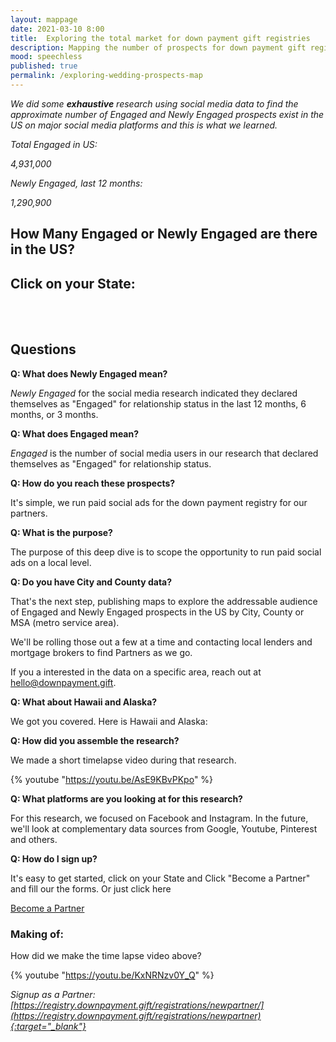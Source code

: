 ```yaml
---
layout: mappage
date: 2021-03-10 8:00
title:  Exploring the total market for down payment gift registries
description: Mapping the number of prospects for down payment gift registries
mood: speechless
published: true
permalink: /exploring-wedding-prospects-map
---
```



*We did some __exhaustive__ research using social media data to find the approximate number of Engaged and Newly Engaged prospects exist in the US on major social media platforms and this is what we learned.*

*Total Engaged in US:*

*4,931,000*

*Newly Engaged, last 12 months:*

*1,290,900*

<!--more-->

## How Many Engaged or Newly Engaged are there in the US?

## Click on your State:


<div id="mapsvg"></div>

<script type="text/javascript">
jQuery(document).ready(function(){
jQuery("#mapsvg").mapSvg({width: 593.3779761904764,height: 318.2870370370371,colors: {baseDefault: "#000000",background: "#eeeeee",selected: 40,hover: 20,directory: "#fafafa",status: {},base: "#1a9171",stroke: "#ffffff"},regions: {'US-AK': {id: "US-AK",'id_no_spaces': "US-AK",title: "Alaska",disabled: false,tooltip: "<strong>Alaska</strong><br/><br/>\n\nEngaged: 11000<br/>\n\nNewly Engaged: 2900<br/><br/>\n\n\nData from 10/1/20",popover: "<strong>Alaska</strong><br/><br/>\n\nEngaged: 11000<br/>\n\nNewly Engaged: 2900<br/><br/>\n\n\nData from 10/1/20",data: {}},'US-AL': {id: "US-AL",'id_no_spaces': "US-AL",title: "Alabama",tooltip: "<strong>Alabama</strong><br/><br/>\n\nEngaged: 78000<br/>\n\nNewly Engaged: 25000<br/><br/>\n\n\nData from 10/1/20",popover: "<strong>Alabama</strong><br/><br/>\n\nEngaged: 78000<br/>\n\nNewly Engaged: 25000<br/><br/>\n\n\nData from 10/1/20<br/><br/>\n\n<a href='https://secure.downpayment.gift/free-2020/' target='_blank'>Become a Partner</a>",data: {}},'US-AR': {id: "US-AR",'id_no_spaces': "US-AR",title: "Arkansas",tooltip: "<strong>Arkansas</strong><br/><br/>\n\nEngaged: 48000<br/>\n\nNewly Engaged: 16000<br/><br/>\n\n\nData from 10/1/20",popover: "<strong>Arkansas</strong><br/><br/>\n\nEngaged: 48000<br/>\n\nNewly Engaged: 16000<br/><br/>\n\n\nData from 10/1/20<br/><br/>\n\n<a href='https://secure.downpayment.gift/free-2020/' target='_blank'>Become a Partner</a>",data: {}},'US-AZ': {id: "US-AZ",'id_no_spaces': "US-AZ",title: "Arizona",tooltip: "<strong>Arizona</strong><br/><br/>\n\nEngaged: 99000<br/>\n\nNewly Engaged: 25000<br/><br/>\n\n\nData from 10/1/20",popover: "<strong>Arizona</strong><br/><br/>\n\nEngaged: 99000<br/>\n\nNewly Engaged: 25000<br/><br/>\n\n\nData from 10/1/20<br/><br/>\n\n<a href='https://secure.downpayment.gift/free-2020/' target='_blank'>Become a Partner</a>",data: {}},'US-CA': {id: "US-CA",'id_no_spaces': "US-CA",title: "California",tooltip: "<strong>California</strong><br/><br/>\n\nEngaged: 420000<br/>\n\nNewly Engaged: 87000<br/><br/>\n\n\nData from 10/1/20",popover: "<strong>California</strong><br/><br/>\n\nEngaged: 420000<br/>\n\nNewly Engaged: 87000<br/><br/>\n\n\nData from 10/1/20<br/><br/>\n\n<a href='https://secure.downpayment.gift/free-2020/' target='_blank'>Become a Partner</a>",data: {}},'US-CO': {id: "US-CO",'id_no_spaces': "US-CO",title: "Colorado",tooltip: "<strong>Colorado</strong><br/><br/>\n\nEngaged: 79000<br/>\n\nNewly Engaged: 22000<br/><br/>\n\n\nData from 10/1/20",popover: "<strong>Colorado</strong><br/><br/>\n\nEngaged: 79000<br/>\n\nNewly Engaged: 22000<br/><br/>\n\n\nData from 10/1/20<br/><br/>\n\n<a href='https://secure.downpayment.gift/free-2020/' target='_blank'>Become a Partner</a>",data: {}},'US-CT': {id: "US-CT",'id_no_spaces': "US-CT",title: "Connecticut",tooltip: "<strong>Connecticut</strong><br/><br/>\n\nEngaged: 50000<br/>\n\nNewly Engaged: 12000<br/><br/>\n\n\nData from 10/1/20",popover: "<strong>Connecticut</strong><br/><br/>\n\nEngaged: 50000<br/>\n\nNewly Engaged: 12000<br/><br/>\n\n\nData from 10/1/20<br/><br/>\n\n<a href='https://secure.downpayment.gift/free-2020/' target='_blank'>Become a Partner</a>",data: {}},'US-DC': {id: "US-DC",'id_no_spaces': "US-DC",title: "Washington, DC",tooltip: "<strong>District of Columbia</strong><br/><br/>\n\nEngaged: 14000<br/>\n\nNewly Engaged: 2600<br/><br/>\n\n\nData from 10/1/20",popover: "<strong>District of Columbia</strong><br/><br/>\n\nEngaged: 14000<br/>\n\nNewly Engaged: 2600<br/><br/>\n\n\nData from 10/1/20<br/><br/>\n\n<a href='https://secure.downpayment.gift/free-2020/' target='_blank'>Become a Partner</a>",data: {}},'US-DE': {id: "US-DE",'id_no_spaces': "US-DE",title: "Delaware",tooltip: "<strong>Delaware</strong><br/><br/>\n\nEngaged: 17000<br/>\n\nNewly Engaged: 4000<br/><br/>\n\n\nData from 10/1/20",popover: "<strong>Delaware</strong><br/><br/>\n\nEngaged: 17000<br/>\n\nNewly Engaged: 4000<br/><br/>\n\n\nData from 10/1/20<br/><br/>\n\n<a href='https://secure.downpayment.gift/free-2020/' target='_blank'>Become a Partner</a>",data: {}},'US-FL': {id: "US-FL",'id_no_spaces': "US-FL",title: "Florida",tooltip: "<strong>Florida</strong><br/><br/>\n\nEngaged: 310000<br/>\n\nNewly Engaged: 76000<br/><br/>\n\n\nData from 10/1/20",popover: "<strong>Florida</strong><br/><br/>\n\nEngaged: 310000<br/>\n\nNewly Engaged: 76000<br/><br/>\n\n\nData from 10/1/20<br/><br/>\n\n<a href='https://secure.downpayment.gift/free-2020/' target='_blank'>Become a Partner</a>",data: {}},'US-GA': {id: "US-GA",'id_no_spaces': "US-GA",title: "Georgia",tooltip: "<strong>Georgia</strong><br/><br/>\n\nEngaged: 150000<br/>\n\nNewly Engaged: 42000<br/><br/>\n\n\nData from 10/1/20",popover: "<strong>Georgia</strong><br/><br/>\n\nEngaged: 150000<br/>\n\nNewly Engaged: 42000<br/><br/>\n\n\nData from 10/1/20<br/><br/>\n\n<a href='https://secure.downpayment.gift/free-2020/' target='_blank'>Become a Partner</a>",data: {}},'US-HI': {id: "US-HI",'id_no_spaces': "US-HI",title: "Hawaii",tooltip: "<strong>Hawaii</strong><br/><br/>\n\nEngaged: 15000<br/>\n\nNewly Engaged: 2700<br/><br/>\n\n\nData from 10/1/20",popover: "<strong>Hawaii</strong><br/><br/>\n\nEngaged: 15000<br/>\n\nNewly Engaged: 2700<br/><br/>\n\n\nData from 10/1/20<br/><br/>\n\n<a href='https://secure.downpayment.gift/free-2020/' target='_blank'>Become a Partner</a>",data: {}},'US-IA': {id: "US-IA",'id_no_spaces': "US-IA",title: "Iowa",tooltip: "<strong>Iowa</strong><br/><br/>\n\nEngaged: 54000<br/>\n\nNewly Engaged: 17000<br/><br/>\n\n\nData from 10/1/20",popover: "<strong>Iowa</strong><br/><br/>\n\nEngaged: 54000<br/>\n\nNewly Engaged: 17000<br/><br/>\n\n\nData from 10/1/20<br/><br/>\n\n<a href='https://secure.downpayment.gift/free-2020/' target='_blank'>Become a Partner</a>",data: {}},'US-ID': {id: "US-ID",'id_no_spaces': "US-ID",title: "Idaho",tooltip: "<strong>Idaho</strong><br/><br/>\n\nEngaged: 24000<br/>\n\nNewly Engaged: 8000<br/><br/>\n\n\nData from 10/1/20",popover: "<strong>Idaho</strong><br/><br/>\n\nEngaged: 24000<br/>\n\nNewly Engaged: 8000<br/><br/>\n\n\nData from 10/1/20<br/><br/>\n\n<a href='https://secure.downpayment.gift/free-2020/' target='_blank'>Become a Partner</a>",data: {}},'US-IL': {id: "US-IL",'id_no_spaces': "US-IL",title: "Illinois",tooltip: "<strong>Illinois</strong><br/><br/>\n\nEngaged: 170000<br/>\n\nNewly Engaged: 45000<br/><br/>\n\n\nData from 10/1/20",popover: "<strong>Illinois</strong><br/><br/>\n\nEngaged: 170000<br/>\n\nNewly Engaged: 45000<br/><br/>\n\n\nData from 10/1/20<br/><br/>\n\n<a href='https://secure.downpayment.gift/free-2020/' target='_blank'>Become a Partner</a>",data: {}},'US-IN': {id: "US-IN",'id_no_spaces': "US-IN",title: "Indiana",tooltip: "<strong>Indiana</strong><br/><br/>\n\nEngaged: 120000<br/>\n\nNewly Engaged: 38000<br/><br/>\n\n\nData from 10/1/20",popover: "<strong>Indiana</strong><br/><br/>\n\nEngaged: 120000<br/>\n\nNewly Engaged: 38000<br/><br/>\n\n\nData from 10/1/20<br/><br/>\n\n<a href='https://secure.downpayment.gift/free-2020/' target='_blank'>Become a Partner</a>",data: {}},'US-KS': {id: "US-KS",'id_no_spaces': "US-KS",title: "Kansas",tooltip: "<strong>Kansas</strong><br/><br/>\n\nEngaged: 47000<br/>\n\nNewly Engaged: 15000<br/><br/>\n\n\nData from 10/1/20",popover: "<strong>Kansas</strong><br/><br/>\n\nEngaged: 47000<br/>\n\nNewly Engaged: 15000<br/><br/>\n\n\nData from 10/1/20<br/><br/>\n\n<a href='https://secure.downpayment.gift/free-2020/' target='_blank'>Become a Partner</a>",data: {}},'US-KY': {id: "US-KY",'id_no_spaces': "US-KY",title: "Kentucky",tooltip: "<strong>Kentucky</strong><br/><br/>\n\nEngaged: 95000<br/>\n\nNewly Engaged: 29000<br/><br/>\n\n\nData from 10/1/20",popover: "<strong>Kentucky</strong><br/><br/>\n\nEngaged: 95000<br/>\n\nNewly Engaged: 29000<br/><br/>\n\n\nData from 10/1/20<br/><br/>\n\n<a href='https://secure.downpayment.gift/free-2020/' target='_blank'>Become a Partner</a>",data: {}},'US-LA': {id: "US-LA",'id_no_spaces': "US-LA",title: "Louisiana",tooltip: "<strong>Louisiana</strong><br/><br/>\n\nEngaged: 77000<br/>\n\nNewly Engaged: 22000<br/><br/>\n\n\nData from 10/1/20",popover: "<strong>Louisiana</strong><br/><br/>\n\nEngaged: 77000<br/>\n\nNewly Engaged: 22000<br/><br/>\n\n\nData from 10/1/20<br/><br/>\n\n<a href='https://secure.downpayment.gift/free-2020/' target='_blank'>Become a Partner</a>",data: {}},'US-MA': {id: "US-MA",'id_no_spaces': "US-MA",title: "Massachusetts",tooltip: "<strong>Massachusetts</strong><br/><br/>\n\nEngaged: 96000<br/>\n\nNewly Engaged: 21000<br/><br/>\n\n\nData from 10/1/20",popover: "<strong>Massachusetts</strong><br/><br/>\n\nEngaged: 96000<br/>\n\nNewly Engaged: 21000<br/><br/>\n\n\nData from 10/1/20<br/><br/>\n\n<a href='https://secure.downpayment.gift/free-2020/' target='_blank'>Become a Partner</a>",data: {}},'US-MD': {id: "US-MD",'id_no_spaces': "US-MD",title: "Maryland",tooltip: "<strong>Maryland</strong><br/><br/>\n\nEngaged: 81000<br/>\n\nNewly Engaged: 19000<br/><br/>\n\n\nData from 10/1/20",popover: "<strong>Maryland</strong><br/><br/>\n\nEngaged: 81000<br/>\n\nNewly Engaged: 19000<br/><br/>\n\n\nData from 10/1/20<br/><br/>\n\n<a href='https://secure.downpayment.gift/free-2020/' target='_blank'>Become a Partner</a>",data: {}},'US-ME': {id: "US-ME",'id_no_spaces': "US-ME",title: "Maine",tooltip: "<strong>Maine</strong><br/><br/>\n\nEngaged: 28000<br/>\n\nNewly Engaged: 7900<br/><br/>\n\n\nData from 10/1/20",popover: "<strong>Maine</strong><br/><br/>\n\nEngaged: 28000<br/>\n\nNewly Engaged: 7900<br/><br/>\n\n\nData from 10/1/20<br/><br/>\n\n<a href='https://secure.downpayment.gift/free-2020/' target='_blank'>Become a Partner</a>",data: {}},'US-MI': {id: "US-MI",'id_no_spaces': "US-MI",title: "Michigan",tooltip: "<strong>Michigan</strong><br/><br/>\n\nEngaged: 160000<br/>\n\nNewly Engaged: 48000<br/><br/>\n\n\nData from 10/1/20",popover: "<strong>Michigan</strong><br/><br/>\n\nEngaged: 160000<br/>\n\nNewly Engaged: 48000<br/><br/>\n\n\nData from 10/1/20<br/><br/>\n\n<a href='https://secure.downpayment.gift/free-2020/' target='_blank'>Become a Partner</a>",data: {}},'US-MN': {id: "US-MN",'id_no_spaces': "US-MN",title: "Minnesota",tooltip: "<strong>Minnesota</strong><br/><br/>\n\nEngaged: 80000<br/>\n\nNewly Engaged: 23000<br/><br/>\n\n\nData from 10/1/20",popover: "<strong>Minnesota</strong><br/><br/>\n\nEngaged: 80000<br/>\n\nNewly Engaged: 23000<br/><br/>\n\n\nData from 10/1/20<br/><br/>\n\n<a href='https://secure.downpayment.gift/free-2020/' target='_blank'>Become a Partner</a>",data: {}},'US-MO': {id: "US-MO",'id_no_spaces': "US-MO",title: "Missouri",tooltip: "<strong>Missouri</strong><br/><br/>\n\nEngaged: 100000<br/>\n\nNewly Engaged: 33000<br/><br/>\n\n\nData from 10/1/20",popover: "<strong>Missouri</strong><br/><br/>\n\nEngaged: 100000<br/>\n\nNewly Engaged: 33000<br/><br/>\n\n\nData from 10/1/20<br/><br/>\n\n<a href='https://secure.downpayment.gift/free-2020/' target='_blank'>Become a Partner</a>",data: {}},'US-MS': {id: "US-MS",'id_no_spaces': "US-MS",title: "Mississippi",tooltip: "<strong>Mississippi</strong><br/><br/>\n\nEngaged: 43000<br/>\n\nNewly Engaged: 14000<br/><br/>\n\n\nData from 10/1/20",popover: "<strong>Mississippi</strong><br/><br/>\n\nEngaged: 43000<br/>\n\nNewly Engaged: 14000<br/><br/>\n\n\nData from 10/1/20<br/><br/>\n\n<a href='https://secure.downpayment.gift/free-2020/' target='_blank'>Become a Partner</a>",data: {}},'US-MT': {id: "US-MT",'id_no_spaces': "US-MT",title: "Montana",tooltip: "<strong>Montana</strong><br/><br/>\n\nEngaged: 15000<br/>\n\nNewly Engaged: 4800<br/><br/>\n\n\nData from 10/1/20",popover: "<strong>Montana</strong><br/><br/>\n\nEngaged: 15000<br/>\n\nNewly Engaged: 4800<br/><br/>\n\n\nData from 10/1/20<br/><br/>\n\n<a href='https://secure.downpayment.gift/free-2020/' target='_blank'>Become a Partner</a>",data: {}},'US-NC': {id: "US-NC",'id_no_spaces': "US-NC",title: "North Carolina",tooltip: "<strong>North Carolina</strong><br/><br/>\n\nEngaged: 160000<br/>\n\nNewly Engaged: 45000<br/><br/>\n\n\nData from 10/1/20",popover: "<strong>North Carolina</strong><br/><br/>\n\nEngaged: 160000<br/>\n\nNewly Engaged: 45000<br/><br/>\n\n\nData from 10/1/20<br/><br/>\n\n<a href='https://secure.downpayment.gift/free-2020/' target='_blank'>Become a Partner</a>",data: {}},'US-ND': {id: "US-ND",'id_no_spaces': "US-ND",title: "North Dakota",tooltip: "<strong>North Dakota</strong><br/><br/>\n\nEngaged: 13000<br/>\n\nNewly Engaged: 4500<br/><br/>\n\n\nData from 10/1/20",popover: "<strong>North Dakota</strong><br/><br/>\n\nEngaged: 13000<br/>\n\nNewly Engaged: 4500<br/><br/>\n\n\nData from 10/1/20<br/><br/>\n\n<a href='https://secure.downpayment.gift/free-2020/' target='_blank'>Become a Partner</a>",data: {}},'US-NE': {id: "US-NE",'id_no_spaces': "US-NE",title: "Nebraska",tooltip: "<strong>Nebraska</strong><br/><br/>\n\nEngaged: 30000<br/>\n\nNewly Engaged: 9700<br/><br/>\n\n\nData from 10/1/20",popover: "<strong>Nebraska</strong><br/><br/>\n\nEngaged: 30000<br/>\n\nNewly Engaged: 9700<br/><br/>\n\n\nData from 10/1/20<br/><br/>\n\n<a href='https://secure.downpayment.gift/free-2020/' target='_blank'>Become a Partner</a>",data: {}},'US-NH': {id: "US-NH",'id_no_spaces': "US-NH",title: "New Hampshire",tooltip: "<strong>New Hampshire</strong><br/><br/>\n\nEngaged: 26000<br/>\n\nNewly Engaged: 7000<br/><br/>\n\n\nData from 10/1/20",popover: "<strong>New Hampshire</strong><br/><br/>\n\nEngaged: 26000<br/>\n\nNewly Engaged: 7000<br/><br/>\n\n\nData from 10/1/20<br/><br/>\n\n<a href='https://secure.downpayment.gift/free-2020/' target='_blank'>Become a Partner</a>",data: {}},'US-NJ': {id: "US-NJ",'id_no_spaces': "US-NJ",title: "New Jersey",tooltip: "<strong>New Jersey</strong><br/><br/>\n\nEngaged: 110000<br/>\n\nNewly Engaged: 24000<br/><br/>\n\n\nData from 10/1/20",popover: "<strong>New Jersey</strong><br/><br/>\n\nEngaged: 110000<br/>\n\nNewly Engaged: 24000<br/><br/>\n\n\nData from 10/1/20<br/><br/>\n\n<a href='https://secure.downpayment.gift/free-2020/' target='_blank'>Become a Partner</a>",data: {}},'US-NM': {id: "US-NM",'id_no_spaces': "US-NM",title: "New Mexico",tooltip: "<strong>New Mexico</strong><br/><br/>\n\nEngaged: 140000<br/>\n\nNewly Engaged: 7900<br/><br/>\n\n\nData from 10/1/20",popover: "<strong>New Mexico</strong><br/><br/>\n\nEngaged: 140000<br/>\n\nNewly Engaged: 7900<br/><br/>\n\n\nData from 10/1/20<br/><br/>\n\n<a href='https://secure.downpayment.gift/free-2020/' target='_blank'>Become a Partner</a>",data: {}},'US-NV': {id: "US-NV",'id_no_spaces': "US-NV",title: "Nevada",tooltip: "<strong>Nevada</strong><br/><br/>\n\nEngaged: 47000<br/>\n\nNewly Engaged: 11000<br/><br/>\n\n\nData from 10/1/20",popover: "<strong>Nevada</strong><br/><br/>\n\nEngaged: 47000<br/>\n\nNewly Engaged: 11000<br/><br/>\n\n\nData from 10/1/20<br/><br/>\n\n<a href='https://secure.downpayment.gift/free-2020/' target='_blank'>Become a Partner</a>",data: {}},'US-NY': {id: "US-NY",'id_no_spaces': "US-NY",title: "New York",tooltip: "<strong>New York</strong><br/><br/>\n\nEngaged: 280000<br/>\n\nNewly Engaged: 58000<br/><br/>\n\n\nData from 10/1/20",popover: "<strong>New York</strong><br/><br/>\n\nEngaged: 280000<br/>\n\nNewly Engaged: 58000<br/><br/>\n\n\nData from 10/1/20<br/><br/>\n\n<a href=\"https://secure.downpayment.gift/free-2020/\" target=\"_blank\">Become a Partner</a>",data: {}},'US-OH': {id: "US-OH",'id_no_spaces': "US-OH",title: "Ohio",tooltip: "<strong>Ohio</strong><br/><br/>\n\nEngaged: 220000<br/>\n\nNewly Engaged: 62000<br/><br/>\n\n\nData from 10/1/20",popover: "<strong>Ohio</strong><br/><br/>\n\nEngaged: 220000<br/>\n\nNewly Engaged: 62000<br/><br/>\n\n\nData from 10/1/20<br/><br/>\n\n<a href='https://secure.downpayment.gift/free-2020/' target='_blank'>Become a Partner</a>",data: {}},'US-OK': {id: "US-OK",'id_no_spaces': "US-OK",title: "Oklahoma",tooltip: "<strong>Oklahoma</strong><br/><br/>\n\nEngaged: 64000<br/>\n\nNewly Engaged: 21000<br/><br/>\n\n\nData from 10/1/20",popover: "<strong>Oklahoma</strong><br/><br/>\n\nEngaged: 64000<br/>\n\nNewly Engaged: 21000<br/><br/>\n\n\nData from 10/1/20<br/><br/>\n\n<a href='https://secure.downpayment.gift/free-2020/' target='_blank'>Become a Partner</a>",data: {}},'US-OR': {id: "US-OR",'id_no_spaces': "US-OR",title: "Oregon",tooltip: "<strong>Oregon</strong><br/><br/>\n\nEngaged: 64000<br/>\n\nNewly Engaged: 17000<br/><br/>\n\n\nData from 10/1/20",popover: "<strong>Oregon</strong><br/><br/>\n\nEngaged: 64000<br/>\n\nNewly Engaged: 17000<br/><br/>\n\n\nData from 10/1/20<br/><br/>\n\n<a href='https://secure.downpayment.gift/free-2020/' target='_blank'>Become a Partner</a>",data: {}},'US-PA': {id: "US-PA",'id_no_spaces': "US-PA",title: "Pennsylvania",tooltip: "<strong>Pennsylvania</strong><br/><br/>\n\nEngaged: 230000<br/>\n\nNewly Engaged: 58000<br/><br/>\n\n\nData from 10/1/20",popover: "<strong>Pennsylvania</strong><br/><br/>\n\nEngaged: 230000<br/>\n\nNewly Engaged: 58000<br/><br/>\n\n\nData from 10/1/20<br/><br/>\n\n<a href='https://secure.downpayment.gift/free-2020/' target='_blank'>Become a Partner</a>",data: {}},'US-RI': {id: "US-RI",'id_no_spaces': "US-RI",title: "Rhode Island",tooltip: "<strong>Rhode Island</strong><br/><br/>\n\nEngaged: 19000<br/>\n\nNewly Engaged: 4200<br/><br/>\n\n\nData from 10/1/20",popover: "<strong>Rhode Island</strong><br/><br/>\n\nEngaged: 19000<br/>\n\nNewly Engaged: 4200<br/><br/>\n\n\nData from 10/1/20<br/><br/>\n\n<a href='https://secure.downpayment.gift/free-2020/' target='_blank'>Become a Partner</a>",data: {}},'US-SC': {id: "US-SC",'id_no_spaces': "US-SC",title: "South Carolina",tooltip: "<strong>South Carolina</strong><br/><br/>\n\nEngaged: 80000<br/>\n\nNewly Engaged: 24000<br/><br/>\n\n\nData from 10/1/20",popover: "<strong>South Carolina</strong><br/><br/>\n\nEngaged: 80000<br/>\n\nNewly Engaged: 24000<br/><br/>\n\n\nData from 10/1/20<br/><br/>\n\n<a href='https://secure.downpayment.gift/free-2020/' target='_blank'>Become a Partner</a>",data: {}},'US-SD': {id: "US-SD",'id_no_spaces': "US-SD",title: "South Dakota",tooltip: "<strong>South Dakota</strong><br/><br/>\n\nEngaged: 14000<br/>\n\nNewly Engaged: 4900<br/><br/>\n\n\nData from 10/1/20",popover: "<strong>South Dakota</strong><br/><br/>\n\nEngaged: 14000<br/>\n\nNewly Engaged: 4900<br/><br/>\n\n\nData from 10/1/20<br/><br/>\n\n<a href='https://secure.downpayment.gift/free-2020/' target='_blank'>Become a Partner</a>",data: {}},'US-TN': {id: "US-TN",'id_no_spaces': "US-TN",title: "Tennessee",tooltip: "<strong>Tennessee</strong><br/><br/>\n\nEngaged: 120000<br/>\n\nNewly Engaged: 37000<br/><br/>\n\n\nData from 10/1/20",popover: "<strong>Tennessee</strong><br/><br/>\n\nEngaged: 120000<br/>\n\nNewly Engaged: 37000<br/><br/>\n\n\nData from 10/1/20<br/><br/>\n\n<a href='https://secure.downpayment.gift/free-2020/' target='_blank'>Become a Partner</a>",data: {}},'US-TX': {id: "US-TX",'id_no_spaces': "US-TX",title: "Texas",tooltip: "<strong>Texas</strong><br/><br/>\n\nEngaged: 390000<br/>\n\nNewly Engaged: 110000<br/><br/>\n\n\nData from 10/1/20",popover: "<strong>Texas</strong><br/><br/>\n\nEngaged: 390000<br/>\n\nNewly Engaged: 110000<br/><br/>\n\n\nData from 10/1/20<br/><br/>\n\n<a href='https://secure.downpayment.gift/free-2020/' target='_blank'>Become a Partner</a>",data: {}},'US-UT': {id: "US-UT",'id_no_spaces': "US-UT",title: "Utah",tooltip: "<strong>Utah</strong><br/><br/>\n\nEngaged: 34000<br/>\n\nNewly Engaged: 11000<br/><br/>\n\n\nData from 10/1/20",popover: "<strong>Utah</strong><br/><br/>\n\nEngaged: 34000<br/>\n\nNewly Engaged: 11000<br/><br/>\n\n\nData from 10/1/20<br/><br/>\n\n<a href='https://secure.downpayment.gift/free-2020/' target='_blank'>Become a Partner</a>",data: {}},'US-VA': {id: "US-VA",'id_no_spaces': "US-VA",title: "Virginia",tooltip: "<strong>Virginia</strong><br/><br/>\n\nEngaged: 120000<br/>\n\nNewly Engaged: 33000<br/><br/>\n\n\nData from 10/1/20",popover: "<strong>Virginia</strong><br/><br/>\n\nEngaged: 120000<br/>\n\nNewly Engaged: 33000<br/><br/>\n\n\nData from 10/1/20<br/><br/>\n\n<a href='https://secure.downpayment.gift/free-2020/' target='_blank'>Become a Partner</a>",data: {}},'US-VT': {id: "US-VT",'id_no_spaces': "US-VT",title: "Vermont",tooltip: "<strong>Vermont</strong><br/><br/>\n\nEngaged: 12000<br/>\n\nNewly Engaged: 3300<br/><br/>\n\n\nData from 10/1/20",popover: "<strong>Vermont</strong><br/><br/>\n\nEngaged: 12000<br/>\n\nNewly Engaged: 3300<br/><br/>\n\n\nData from 10/1/20<br/><br/>\n\n<a href='https://secure.downpayment.gift/free-2020/' target='_blank'>Become a Partner</a>",data: {}},'US-WA': {id: "US-WA",'id_no_spaces': "US-WA",title: "Washington",tooltip: "<strong>Washington</strong><br/><br/>\n\nEngaged: 100000<br/>\n\nNewly Engaged: 26000<br/><br/>\n\n\nData from 10/1/20",popover: "<strong>Washington</strong><br/><br/>\n\nEngaged: 100000<br/>\n\nNewly Engaged: 26000<br/><br/>\n\n\nData from 10/1/20<br/><br/>\n\n<a href='https://secure.downpayment.gift/free-2020/' target='_blank'>Become a Partner</a>",data: {}},'US-WI': {id: "US-WI",'id_no_spaces': "US-WI",title: "Wisconsin",tooltip: "<strong>Wisconsin</strong><br/><br/>\n\nEngaged: 94000<br/>\n\nNewly Engaged: 28000<br/><br/>\n\n\nData from 10/1/20",popover: "<strong>Wisconsin</strong><br/><br/>\n\nEngaged: 94000<br/>\n\nNewly Engaged: 28000<br/><br/>\n\n\nData from 10/1/20<br/><br/>\n\n<a href='https://secure.downpayment.gift/free-2020/' target='_blank'>Become a Partner</a>",data: {}},'US-WV': {id: "US-WV",'id_no_spaces': "US-WV",title: "West Virginia",tooltip: "<strong>West Virginia</strong><br/><br/>\n\nEngaged: 43000<br/>\n\nNewly Engaged: 13000<br/><br/>\n\n\nData from 10/1/20",popover: "<strong>West Virginia</strong><br/><br/>\n\nEngaged: 43000<br/>\n\nNewly Engaged: 13000<br/><br/>\n\n\nData from 10/1/20<br/><br/>\n\n<a href='https://secure.downpayment.gift/free-2020/' target='_blank'>Become a Partner</a>",data: {}},'US-WY': {id: "US-WY",'id_no_spaces': "US-WY",title: "Wyoming",tooltip: "<strong>Wyoming</strong><br/><br/>\n\nEngaged: 9000<br/>\n\nNewly Engaged: 3100<br/><br/>\n\n\nData from 10/1/20",popover: "<strong>Wyoming</strong><br/><br/>\n\nEngaged: 9000<br/>\n\nNewly Engaged: 3100<br/><br/>\n\n\nData from 10/1/20<br/><br/>\n\n<a href='https://secure.downpayment.gift/free-2020/' target='_blank'>Become a Partner</a>",data: {}}},viewBox: [477,421,593.3779761904764,318.2870370370371],gauge: {on: false,labels: {low: "low",high: "high"},colors: {lowRGB: {r: 85,g: 0,b: 0,a: 1},highRGB: {r: 238,g: 0,b: 0,a: 1},low: "#550000",high: "#ee0000",diffRGB: {r: 153,g: 0,b: 0,a: 0}},min: 0,max: false},source: "/mapsvg/maps/geo-calibrated/usa.svg",title: "United States - Engaged - Newly Engaged",responsive: true});
});
</script>
<br/><br/>
## Questions

__Q: What does Newly Engaged mean?__   

*Newly Engaged* for the social media research indicated they declared themselves as "Engaged" for relationship status in the last 12 months, 6 months, or 3 months.

__Q: What does Engaged mean?__   

*Engaged* is the number of social media users in our research that declared themselves as "Engaged" for relationship status.

__Q: How do you reach these prospects?__    

It's simple, we run paid social ads for the down payment registry for our partners.  

__Q: What is the purpose?__

The purpose of this deep dive is to scope the opportunity to run paid social ads on a local level. 

__Q: Do you have City and County data?__ 

That's the next step, publishing maps to explore the addressable audience of Engaged and Newly Engaged prospects in the US by City, County or MSA (metro service area).

We'll be rolling those out a few at a time and contacting local lenders and mortgage brokers to find Partners as we go.

If you a interested in the data on a specific area, reach out at [hello@downpayment.gift](mailto:hello@downpayment.gift).


__Q: What about Hawaii and Alaska?__

We got you covered.  Here is Hawaii and Alaska:

<div id="mapsvg-full"></div>

<script type="text/javascript">
jQuery(document).ready(function(){
jQuery("#mapsvg-full").mapSvg({width: 1047.4686,height: 793,colors: {baseDefault: "#000000",background: "#eeeeee",selected: 40,hover: 20,directory: "#fafafa",status: {},base: "#1a9171",stroke: "#ffffff"},regions: {'US-AK': {id: "US-AK",'id_no_spaces': "US-AK",title: "Alaska",disabled: false,tooltip: "<strong>Alaska</strong><br/><br/>\n\nEngaged: 11000<br/>\n\nNewly Engaged: 2900<br/><br/>\n\n\nData from 10/1/20",popover: "<strong>Alaska</strong><br/><br/>\n\nEngaged: 11000<br/>\n\nNewly Engaged: 2900<br/><br/>\n\n\nData from 10/1/20",data: {}},'US-AL': {id: "US-AL",'id_no_spaces': "US-AL",title: "Alabama",tooltip: "<strong>Alabama</strong><br/><br/>\n\nEngaged: 78000<br/>\n\nNewly Engaged: 25000<br/><br/>\n\n\nData from 10/1/20",popover: "<strong>Alabama</strong><br/><br/>\n\nEngaged: 78000<br/>\n\nNewly Engaged: 25000<br/><br/>\n\n\nData from 10/1/20<br/><br/>\n\n<a href='https://secure.downpayment.gift/free-2020/' target='_blank'>Become a Partner</a>",data: {}},'US-AR': {id: "US-AR",'id_no_spaces': "US-AR",title: "Arkansas",tooltip: "<strong>Arkansas</strong><br/><br/>\n\nEngaged: 48000<br/>\n\nNewly Engaged: 16000<br/><br/>\n\n\nData from 10/1/20",popover: "<strong>Arkansas</strong><br/><br/>\n\nEngaged: 48000<br/>\n\nNewly Engaged: 16000<br/><br/>\n\n\nData from 10/1/20<br/><br/>\n\n<a href='https://secure.downpayment.gift/free-2020/' target='_blank'>Become a Partner</a>",data: {}},'US-AZ': {id: "US-AZ",'id_no_spaces': "US-AZ",title: "Arizona",tooltip: "<strong>Arizona</strong><br/><br/>\n\nEngaged: 99000<br/>\n\nNewly Engaged: 25000<br/><br/>\n\n\nData from 10/1/20",popover: "<strong>Arizona</strong><br/><br/>\n\nEngaged: 99000<br/>\n\nNewly Engaged: 25000<br/><br/>\n\n\nData from 10/1/20<br/><br/>\n\n<a href='https://secure.downpayment.gift/free-2020/' target='_blank'>Become a Partner</a>",data: {}},'US-CA': {id: "US-CA",'id_no_spaces': "US-CA",title: "California",tooltip: "<strong>California</strong><br/><br/>\n\nEngaged: 420000<br/>\n\nNewly Engaged: 87000<br/><br/>\n\n\nData from 10/1/20",popover: "<strong>California</strong><br/><br/>\n\nEngaged: 420000<br/>\n\nNewly Engaged: 87000<br/><br/>\n\n\nData from 10/1/20<br/><br/>\n\n<a href='https://secure.downpayment.gift/free-2020/' target='_blank'>Become a Partner</a>",data: {}},'US-CO': {id: "US-CO",'id_no_spaces': "US-CO",title: "Colorado",tooltip: "<strong>Colorado</strong><br/><br/>\n\nEngaged: 79000<br/>\n\nNewly Engaged: 22000<br/><br/>\n\n\nData from 10/1/20",popover: "<strong>Colorado</strong><br/><br/>\n\nEngaged: 79000<br/>\n\nNewly Engaged: 22000<br/><br/>\n\n\nData from 10/1/20<br/><br/>\n\n<a href='https://secure.downpayment.gift/free-2020/' target='_blank'>Become a Partner</a>",data: {}},'US-CT': {id: "US-CT",'id_no_spaces': "US-CT",title: "Connecticut",tooltip: "<strong>Connecticut</strong><br/><br/>\n\nEngaged: 50000<br/>\n\nNewly Engaged: 12000<br/><br/>\n\n\nData from 10/1/20",popover: "<strong>Connecticut</strong><br/><br/>\n\nEngaged: 50000<br/>\n\nNewly Engaged: 12000<br/><br/>\n\n\nData from 10/1/20<br/><br/>\n\n<a href='https://secure.downpayment.gift/free-2020/' target='_blank'>Become a Partner</a>",data: {}},'US-DC': {id: "US-DC",'id_no_spaces': "US-DC",title: "Washington, DC",tooltip: "<strong>District of Columbia</strong><br/><br/>\n\nEngaged: 14000<br/>\n\nNewly Engaged: 2600<br/><br/>\n\n\nData from 10/1/20",popover: "<strong>District of Columbia</strong><br/><br/>\n\nEngaged: 14000<br/>\n\nNewly Engaged: 2600<br/><br/>\n\n\nData from 10/1/20<br/><br/>\n\n<a href='https://secure.downpayment.gift/free-2020/' target='_blank'>Become a Partner</a>",data: {}},'US-DE': {id: "US-DE",'id_no_spaces': "US-DE",title: "Delaware",tooltip: "<strong>Delaware</strong><br/><br/>\n\nEngaged: 17000<br/>\n\nNewly Engaged: 4000<br/><br/>\n\n\nData from 10/1/20",popover: "<strong>Delaware</strong><br/><br/>\n\nEngaged: 17000<br/>\n\nNewly Engaged: 4000<br/><br/>\n\n\nData from 10/1/20<br/><br/>\n\n<a href='https://secure.downpayment.gift/free-2020/' target='_blank'>Become a Partner</a>",data: {}},'US-FL': {id: "US-FL",'id_no_spaces': "US-FL",title: "Florida",tooltip: "<strong>Florida</strong><br/><br/>\n\nEngaged: 310000<br/>\n\nNewly Engaged: 76000<br/><br/>\n\n\nData from 10/1/20",popover: "<strong>Florida</strong><br/><br/>\n\nEngaged: 310000<br/>\n\nNewly Engaged: 76000<br/><br/>\n\n\nData from 10/1/20<br/><br/>\n\n<a href='https://secure.downpayment.gift/free-2020/' target='_blank'>Become a Partner</a>",data: {}},'US-GA': {id: "US-GA",'id_no_spaces': "US-GA",title: "Georgia",tooltip: "<strong>Georgia</strong><br/><br/>\n\nEngaged: 150000<br/>\n\nNewly Engaged: 42000<br/><br/>\n\n\nData from 10/1/20",popover: "<strong>Georgia</strong><br/><br/>\n\nEngaged: 150000<br/>\n\nNewly Engaged: 42000<br/><br/>\n\n\nData from 10/1/20<br/><br/>\n\n<a href='https://secure.downpayment.gift/free-2020/' target='_blank'>Become a Partner</a>",data: {}},'US-HI': {id: "US-HI",'id_no_spaces': "US-HI",title: "Hawaii",tooltip: "<strong>Hawaii</strong><br/><br/>\n\nEngaged: 15000<br/>\n\nNewly Engaged: 2700<br/><br/>\n\n\nData from 10/1/20",popover: "<strong>Hawaii</strong><br/><br/>\n\nEngaged: 15000<br/>\n\nNewly Engaged: 2700<br/><br/>\n\n\nData from 10/1/20<br/><br/>\n\n<a href='https://secure.downpayment.gift/free-2020/' target='_blank'>Become a Partner</a>",data: {}},'US-IA': {id: "US-IA",'id_no_spaces': "US-IA",title: "Iowa",tooltip: "<strong>Iowa</strong><br/><br/>\n\nEngaged: 54000<br/>\n\nNewly Engaged: 17000<br/><br/>\n\n\nData from 10/1/20",popover: "<strong>Iowa</strong><br/><br/>\n\nEngaged: 54000<br/>\n\nNewly Engaged: 17000<br/><br/>\n\n\nData from 10/1/20<br/><br/>\n\n<a href='https://secure.downpayment.gift/free-2020/' target='_blank'>Become a Partner</a>",data: {}},'US-ID': {id: "US-ID",'id_no_spaces': "US-ID",title: "Idaho",tooltip: "<strong>Idaho</strong><br/><br/>\n\nEngaged: 24000<br/>\n\nNewly Engaged: 8000<br/><br/>\n\n\nData from 10/1/20",popover: "<strong>Idaho</strong><br/><br/>\n\nEngaged: 24000<br/>\n\nNewly Engaged: 8000<br/><br/>\n\n\nData from 10/1/20<br/><br/>\n\n<a href='https://secure.downpayment.gift/free-2020/' target='_blank'>Become a Partner</a>",data: {}},'US-IL': {id: "US-IL",'id_no_spaces': "US-IL",title: "Illinois",tooltip: "<strong>Illinois</strong><br/><br/>\n\nEngaged: 170000<br/>\n\nNewly Engaged: 45000<br/><br/>\n\n\nData from 10/1/20",popover: "<strong>Illinois</strong><br/><br/>\n\nEngaged: 170000<br/>\n\nNewly Engaged: 45000<br/><br/>\n\n\nData from 10/1/20<br/><br/>\n\n<a href='https://secure.downpayment.gift/free-2020/' target='_blank'>Become a Partner</a>",data: {}},'US-IN': {id: "US-IN",'id_no_spaces': "US-IN",title: "Indiana",tooltip: "<strong>Indiana</strong><br/><br/>\n\nEngaged: 120000<br/>\n\nNewly Engaged: 38000<br/><br/>\n\n\nData from 10/1/20",popover: "<strong>Indiana</strong><br/><br/>\n\nEngaged: 120000<br/>\n\nNewly Engaged: 38000<br/><br/>\n\n\nData from 10/1/20<br/><br/>\n\n<a href='https://secure.downpayment.gift/free-2020/' target='_blank'>Become a Partner</a>",data: {}},'US-KS': {id: "US-KS",'id_no_spaces': "US-KS",title: "Kansas",tooltip: "<strong>Kansas</strong><br/><br/>\n\nEngaged: 47000<br/>\n\nNewly Engaged: 15000<br/><br/>\n\n\nData from 10/1/20",popover: "<strong>Kansas</strong><br/><br/>\n\nEngaged: 47000<br/>\n\nNewly Engaged: 15000<br/><br/>\n\n\nData from 10/1/20<br/><br/>\n\n<a href='https://secure.downpayment.gift/free-2020/' target='_blank'>Become a Partner</a>",data: {}},'US-KY': {id: "US-KY",'id_no_spaces': "US-KY",title: "Kentucky",tooltip: "<strong>Kentucky</strong><br/><br/>\n\nEngaged: 95000<br/>\n\nNewly Engaged: 29000<br/><br/>\n\n\nData from 10/1/20",popover: "<strong>Kentucky</strong><br/><br/>\n\nEngaged: 95000<br/>\n\nNewly Engaged: 29000<br/><br/>\n\n\nData from 10/1/20<br/><br/>\n\n<a href='https://secure.downpayment.gift/free-2020/' target='_blank'>Become a Partner</a>",data: {}},'US-LA': {id: "US-LA",'id_no_spaces': "US-LA",title: "Louisiana",tooltip: "<strong>Louisiana</strong><br/><br/>\n\nEngaged: 77000<br/>\n\nNewly Engaged: 22000<br/><br/>\n\n\nData from 10/1/20",popover: "<strong>Louisiana</strong><br/><br/>\n\nEngaged: 77000<br/>\n\nNewly Engaged: 22000<br/><br/>\n\n\nData from 10/1/20<br/><br/>\n\n<a href='https://secure.downpayment.gift/free-2020/' target='_blank'>Become a Partner</a>",data: {}},'US-MA': {id: "US-MA",'id_no_spaces': "US-MA",title: "Massachusetts",tooltip: "<strong>Massachusetts</strong><br/><br/>\n\nEngaged: 96000<br/>\n\nNewly Engaged: 21000<br/><br/>\n\n\nData from 10/1/20",popover: "<strong>Massachusetts</strong><br/><br/>\n\nEngaged: 96000<br/>\n\nNewly Engaged: 21000<br/><br/>\n\n\nData from 10/1/20<br/><br/>\n\n<a href='https://secure.downpayment.gift/free-2020/' target='_blank'>Become a Partner</a>",data: {}},'US-MD': {id: "US-MD",'id_no_spaces': "US-MD",title: "Maryland",tooltip: "<strong>Maryland</strong><br/><br/>\n\nEngaged: 81000<br/>\n\nNewly Engaged: 19000<br/><br/>\n\n\nData from 10/1/20",popover: "<strong>Maryland</strong><br/><br/>\n\nEngaged: 81000<br/>\n\nNewly Engaged: 19000<br/><br/>\n\n\nData from 10/1/20<br/><br/>\n\n<a href='https://secure.downpayment.gift/free-2020/' target='_blank'>Become a Partner</a>",data: {}},'US-ME': {id: "US-ME",'id_no_spaces': "US-ME",title: "Maine",tooltip: "<strong>Maine</strong><br/><br/>\n\nEngaged: 28000<br/>\n\nNewly Engaged: 7900<br/><br/>\n\n\nData from 10/1/20",popover: "<strong>Maine</strong><br/><br/>\n\nEngaged: 28000<br/>\n\nNewly Engaged: 7900<br/><br/>\n\n\nData from 10/1/20<br/><br/>\n\n<a href='https://secure.downpayment.gift/free-2020/' target='_blank'>Become a Partner</a>",data: {}},'US-MI': {id: "US-MI",'id_no_spaces': "US-MI",title: "Michigan",tooltip: "<strong>Michigan</strong><br/><br/>\n\nEngaged: 160000<br/>\n\nNewly Engaged: 48000<br/><br/>\n\n\nData from 10/1/20",popover: "<strong>Michigan</strong><br/><br/>\n\nEngaged: 160000<br/>\n\nNewly Engaged: 48000<br/><br/>\n\n\nData from 10/1/20<br/><br/>\n\n<a href='https://secure.downpayment.gift/free-2020/' target='_blank'>Become a Partner</a>",data: {}},'US-MN': {id: "US-MN",'id_no_spaces': "US-MN",title: "Minnesota",tooltip: "<strong>Minnesota</strong><br/><br/>\n\nEngaged: 80000<br/>\n\nNewly Engaged: 23000<br/><br/>\n\n\nData from 10/1/20",popover: "<strong>Minnesota</strong><br/><br/>\n\nEngaged: 80000<br/>\n\nNewly Engaged: 23000<br/><br/>\n\n\nData from 10/1/20<br/><br/>\n\n<a href='https://secure.downpayment.gift/free-2020/' target='_blank'>Become a Partner</a>",data: {}},'US-MO': {id: "US-MO",'id_no_spaces': "US-MO",title: "Missouri",tooltip: "<strong>Missouri</strong><br/><br/>\n\nEngaged: 100000<br/>\n\nNewly Engaged: 33000<br/><br/>\n\n\nData from 10/1/20",popover: "<strong>Missouri</strong><br/><br/>\n\nEngaged: 100000<br/>\n\nNewly Engaged: 33000<br/><br/>\n\n\nData from 10/1/20<br/><br/>\n\n<a href='https://secure.downpayment.gift/free-2020/' target='_blank'>Become a Partner</a>",data: {}},'US-MS': {id: "US-MS",'id_no_spaces': "US-MS",title: "Mississippi",tooltip: "<strong>Mississippi</strong><br/><br/>\n\nEngaged: 43000<br/>\n\nNewly Engaged: 14000<br/><br/>\n\n\nData from 10/1/20",popover: "<strong>Mississippi</strong><br/><br/>\n\nEngaged: 43000<br/>\n\nNewly Engaged: 14000<br/><br/>\n\n\nData from 10/1/20<br/><br/>\n\n<a href='https://secure.downpayment.gift/free-2020/' target='_blank'>Become a Partner</a>",data: {}},'US-MT': {id: "US-MT",'id_no_spaces': "US-MT",title: "Montana",tooltip: "<strong>Montana</strong><br/><br/>\n\nEngaged: 15000<br/>\n\nNewly Engaged: 4800<br/><br/>\n\n\nData from 10/1/20",popover: "<strong>Montana</strong><br/><br/>\n\nEngaged: 15000<br/>\n\nNewly Engaged: 4800<br/><br/>\n\n\nData from 10/1/20<br/><br/>\n\n<a href='https://secure.downpayment.gift/free-2020/' target='_blank'>Become a Partner</a>",data: {}},'US-NC': {id: "US-NC",'id_no_spaces': "US-NC",title: "North Carolina",tooltip: "<strong>North Carolina</strong><br/><br/>\n\nEngaged: 160000<br/>\n\nNewly Engaged: 45000<br/><br/>\n\n\nData from 10/1/20",popover: "<strong>North Carolina</strong><br/><br/>\n\nEngaged: 160000<br/>\n\nNewly Engaged: 45000<br/><br/>\n\n\nData from 10/1/20<br/><br/>\n\n<a href='https://secure.downpayment.gift/free-2020/' target='_blank'>Become a Partner</a>",data: {}},'US-ND': {id: "US-ND",'id_no_spaces': "US-ND",title: "North Dakota",tooltip: "<strong>North Dakota</strong><br/><br/>\n\nEngaged: 13000<br/>\n\nNewly Engaged: 4500<br/><br/>\n\n\nData from 10/1/20",popover: "<strong>North Dakota</strong><br/><br/>\n\nEngaged: 13000<br/>\n\nNewly Engaged: 4500<br/><br/>\n\n\nData from 10/1/20<br/><br/>\n\n<a href='https://secure.downpayment.gift/free-2020/' target='_blank'>Become a Partner</a>",data: {}},'US-NE': {id: "US-NE",'id_no_spaces': "US-NE",title: "Nebraska",tooltip: "<strong>Nebraska</strong><br/><br/>\n\nEngaged: 30000<br/>\n\nNewly Engaged: 9700<br/><br/>\n\n\nData from 10/1/20",popover: "<strong>Nebraska</strong><br/><br/>\n\nEngaged: 30000<br/>\n\nNewly Engaged: 9700<br/><br/>\n\n\nData from 10/1/20<br/><br/>\n\n<a href='https://secure.downpayment.gift/free-2020/' target='_blank'>Become a Partner</a>",data: {}},'US-NH': {id: "US-NH",'id_no_spaces': "US-NH",title: "New Hampshire",tooltip: "<strong>New Hampshire</strong><br/><br/>\n\nEngaged: 26000<br/>\n\nNewly Engaged: 7000<br/><br/>\n\n\nData from 10/1/20",popover: "<strong>New Hampshire</strong><br/><br/>\n\nEngaged: 26000<br/>\n\nNewly Engaged: 7000<br/><br/>\n\n\nData from 10/1/20<br/><br/>\n\n<a href='https://secure.downpayment.gift/free-2020/' target='_blank'>Become a Partner</a>",data: {}},'US-NJ': {id: "US-NJ",'id_no_spaces': "US-NJ",title: "New Jersey",tooltip: "<strong>New Jersey</strong><br/><br/>\n\nEngaged: 110000<br/>\n\nNewly Engaged: 24000<br/><br/>\n\n\nData from 10/1/20",popover: "<strong>New Jersey</strong><br/><br/>\n\nEngaged: 110000<br/>\n\nNewly Engaged: 24000<br/><br/>\n\n\nData from 10/1/20<br/><br/>\n\n<a href='https://secure.downpayment.gift/free-2020/' target='_blank'>Become a Partner</a>",data: {}},'US-NM': {id: "US-NM",'id_no_spaces': "US-NM",title: "New Mexico",tooltip: "<strong>New Mexico</strong><br/><br/>\n\nEngaged: 140000<br/>\n\nNewly Engaged: 7900<br/><br/>\n\n\nData from 10/1/20",popover: "<strong>New Mexico</strong><br/><br/>\n\nEngaged: 140000<br/>\n\nNewly Engaged: 7900<br/><br/>\n\n\nData from 10/1/20<br/><br/>\n\n<a href='https://secure.downpayment.gift/free-2020/' target='_blank'>Become a Partner</a>",data: {}},'US-NV': {id: "US-NV",'id_no_spaces': "US-NV",title: "Nevada",tooltip: "<strong>Nevada</strong><br/><br/>\n\nEngaged: 47000<br/>\n\nNewly Engaged: 11000<br/><br/>\n\n\nData from 10/1/20",popover: "<strong>Nevada</strong><br/><br/>\n\nEngaged: 47000<br/>\n\nNewly Engaged: 11000<br/><br/>\n\n\nData from 10/1/20<br/><br/>\n\n<a href='https://secure.downpayment.gift/free-2020/' target='_blank'>Become a Partner</a>",data: {}},'US-NY': {id: "US-NY",'id_no_spaces': "US-NY",title: "New York",tooltip: "<strong>New York</strong><br/><br/>\n\nEngaged: 280000<br/>\n\nNewly Engaged: 58000<br/><br/>\n\n\nData from 10/1/20",popover: "<strong>New York</strong><br/><br/>\n\nEngaged: 280000<br/>\n\nNewly Engaged: 58000<br/><br/>\n\n\nData from 10/1/20<br/><br/>\n\n<a href=\"https://secure.downpayment.gift/free-2020/\" target=\"_blank\">Become a Partner</a>",data: {}},'US-OH': {id: "US-OH",'id_no_spaces': "US-OH",title: "Ohio",tooltip: "<strong>Ohio</strong><br/><br/>\n\nEngaged: 220000<br/>\n\nNewly Engaged: 62000<br/><br/>\n\n\nData from 10/1/20",popover: "<strong>Ohio</strong><br/><br/>\n\nEngaged: 220000<br/>\n\nNewly Engaged: 62000<br/><br/>\n\n\nData from 10/1/20<br/><br/>\n\n<a href='https://secure.downpayment.gift/free-2020/' target='_blank'>Become a Partner</a>",data: {}},'US-OK': {id: "US-OK",'id_no_spaces': "US-OK",title: "Oklahoma",tooltip: "<strong>Oklahoma</strong><br/><br/>\n\nEngaged: 64000<br/>\n\nNewly Engaged: 21000<br/><br/>\n\n\nData from 10/1/20",popover: "<strong>Oklahoma</strong><br/><br/>\n\nEngaged: 64000<br/>\n\nNewly Engaged: 21000<br/><br/>\n\n\nData from 10/1/20<br/><br/>\n\n<a href='https://secure.downpayment.gift/free-2020/' target='_blank'>Become a Partner</a>",data: {}},'US-OR': {id: "US-OR",'id_no_spaces': "US-OR",title: "Oregon",tooltip: "<strong>Oregon</strong><br/><br/>\n\nEngaged: 64000<br/>\n\nNewly Engaged: 17000<br/><br/>\n\n\nData from 10/1/20",popover: "<strong>Oregon</strong><br/><br/>\n\nEngaged: 64000<br/>\n\nNewly Engaged: 17000<br/><br/>\n\n\nData from 10/1/20<br/><br/>\n\n<a href='https://secure.downpayment.gift/free-2020/' target='_blank'>Become a Partner</a>",data: {}},'US-PA': {id: "US-PA",'id_no_spaces': "US-PA",title: "Pennsylvania",tooltip: "<strong>Pennsylvania</strong><br/><br/>\n\nEngaged: 230000<br/>\n\nNewly Engaged: 58000<br/><br/>\n\n\nData from 10/1/20",popover: "<strong>Pennsylvania</strong><br/><br/>\n\nEngaged: 230000<br/>\n\nNewly Engaged: 58000<br/><br/>\n\n\nData from 10/1/20<br/><br/>\n\n<a href='https://secure.downpayment.gift/free-2020/' target='_blank'>Become a Partner</a>",data: {}},'US-RI': {id: "US-RI",'id_no_spaces': "US-RI",title: "Rhode Island",tooltip: "<strong>Rhode Island</strong><br/><br/>\n\nEngaged: 19000<br/>\n\nNewly Engaged: 4200<br/><br/>\n\n\nData from 10/1/20",popover: "<strong>Rhode Island</strong><br/><br/>\n\nEngaged: 19000<br/>\n\nNewly Engaged: 4200<br/><br/>\n\n\nData from 10/1/20<br/><br/>\n\n<a href='https://secure.downpayment.gift/free-2020/' target='_blank'>Become a Partner</a>",data: {}},'US-SC': {id: "US-SC",'id_no_spaces': "US-SC",title: "South Carolina",tooltip: "<strong>South Carolina</strong><br/><br/>\n\nEngaged: 80000<br/>\n\nNewly Engaged: 24000<br/><br/>\n\n\nData from 10/1/20",popover: "<strong>South Carolina</strong><br/><br/>\n\nEngaged: 80000<br/>\n\nNewly Engaged: 24000<br/><br/>\n\n\nData from 10/1/20<br/><br/>\n\n<a href='https://secure.downpayment.gift/free-2020/' target='_blank'>Become a Partner</a>",data: {}},'US-SD': {id: "US-SD",'id_no_spaces': "US-SD",title: "South Dakota",tooltip: "<strong>South Dakota</strong><br/><br/>\n\nEngaged: 14000<br/>\n\nNewly Engaged: 4900<br/><br/>\n\n\nData from 10/1/20",popover: "<strong>South Dakota</strong><br/><br/>\n\nEngaged: 14000<br/>\n\nNewly Engaged: 4900<br/><br/>\n\n\nData from 10/1/20<br/><br/>\n\n<a href='https://secure.downpayment.gift/free-2020/' target='_blank'>Become a Partner</a>",data: {}},'US-TN': {id: "US-TN",'id_no_spaces': "US-TN",title: "Tennessee",tooltip: "<strong>Tennessee</strong><br/><br/>\n\nEngaged: 120000<br/>\n\nNewly Engaged: 37000<br/><br/>\n\n\nData from 10/1/20",popover: "<strong>Tennessee</strong><br/><br/>\n\nEngaged: 120000<br/>\n\nNewly Engaged: 37000<br/><br/>\n\n\nData from 10/1/20<br/><br/>\n\n<a href='https://secure.downpayment.gift/free-2020/' target='_blank'>Become a Partner</a>",data: {}},'US-TX': {id: "US-TX",'id_no_spaces': "US-TX",title: "Texas",tooltip: "<strong>Texas</strong><br/><br/>\n\nEngaged: 390000<br/>\n\nNewly Engaged: 110000<br/><br/>\n\n\nData from 10/1/20",popover: "<strong>Texas</strong><br/><br/>\n\nEngaged: 390000<br/>\n\nNewly Engaged: 110000<br/><br/>\n\n\nData from 10/1/20<br/><br/>\n\n<a href='https://secure.downpayment.gift/free-2020/' target='_blank'>Become a Partner</a>",data: {}},'US-UT': {id: "US-UT",'id_no_spaces': "US-UT",title: "Utah",tooltip: "<strong>Utah</strong><br/><br/>\n\nEngaged: 34000<br/>\n\nNewly Engaged: 11000<br/><br/>\n\n\nData from 10/1/20",popover: "<strong>Utah</strong><br/><br/>\n\nEngaged: 34000<br/>\n\nNewly Engaged: 11000<br/><br/>\n\n\nData from 10/1/20<br/><br/>\n\n<a href='https://secure.downpayment.gift/free-2020/' target='_blank'>Become a Partner</a>",data: {}},'US-VA': {id: "US-VA",'id_no_spaces': "US-VA",title: "Virginia",tooltip: "<strong>Virginia</strong><br/><br/>\n\nEngaged: 120000<br/>\n\nNewly Engaged: 33000<br/><br/>\n\n\nData from 10/1/20",popover: "<strong>Virginia</strong><br/><br/>\n\nEngaged: 120000<br/>\n\nNewly Engaged: 33000<br/><br/>\n\n\nData from 10/1/20<br/><br/>\n\n<a href='https://secure.downpayment.gift/free-2020/' target='_blank'>Become a Partner</a>",data: {}},'US-VT': {id: "US-VT",'id_no_spaces': "US-VT",title: "Vermont",tooltip: "<strong>Vermont</strong><br/><br/>\n\nEngaged: 12000<br/>\n\nNewly Engaged: 3300<br/><br/>\n\n\nData from 10/1/20",popover: "<strong>Vermont</strong><br/><br/>\n\nEngaged: 12000<br/>\n\nNewly Engaged: 3300<br/><br/>\n\n\nData from 10/1/20<br/><br/>\n\n<a href='https://secure.downpayment.gift/free-2020/' target='_blank'>Become a Partner</a>",data: {}},'US-WA': {id: "US-WA",'id_no_spaces': "US-WA",title: "Washington",tooltip: "<strong>Washington</strong><br/><br/>\n\nEngaged: 100000<br/>\n\nNewly Engaged: 26000<br/><br/>\n\n\nData from 10/1/20",popover: "<strong>Washington</strong><br/><br/>\n\nEngaged: 100000<br/>\n\nNewly Engaged: 26000<br/><br/>\n\n\nData from 10/1/20<br/><br/>\n\n<a href='https://secure.downpayment.gift/free-2020/' target='_blank'>Become a Partner</a>",data: {}},'US-WI': {id: "US-WI",'id_no_spaces': "US-WI",title: "Wisconsin",tooltip: "<strong>Wisconsin</strong><br/><br/>\n\nEngaged: 94000<br/>\n\nNewly Engaged: 28000<br/><br/>\n\n\nData from 10/1/20",popover: "<strong>Wisconsin</strong><br/><br/>\n\nEngaged: 94000<br/>\n\nNewly Engaged: 28000<br/><br/>\n\n\nData from 10/1/20<br/><br/>\n\n<a href='https://secure.downpayment.gift/free-2020/' target='_blank'>Become a Partner</a>",data: {}},'US-WV': {id: "US-WV",'id_no_spaces': "US-WV",title: "West Virginia",tooltip: "<strong>West Virginia</strong><br/><br/>\n\nEngaged: 43000<br/>\n\nNewly Engaged: 13000<br/><br/>\n\n\nData from 10/1/20",popover: "<strong>West Virginia</strong><br/><br/>\n\nEngaged: 43000<br/>\n\nNewly Engaged: 13000<br/><br/>\n\n\nData from 10/1/20<br/><br/>\n\n<a href='https://secure.downpayment.gift/free-2020/' target='_blank'>Become a Partner</a>",data: {}},'US-WY': {id: "US-WY",'id_no_spaces': "US-WY",title: "Wyoming",tooltip: "<strong>Wyoming</strong><br/><br/>\n\nEngaged: 9000<br/>\n\nNewly Engaged: 3100<br/><br/>\n\n\nData from 10/1/20",popover: "<strong>Wyoming</strong><br/><br/>\n\nEngaged: 9000<br/>\n\nNewly Engaged: 3100<br/><br/>\n\n\nData from 10/1/20<br/><br/>\n\n<a href='https://secure.downpayment.gift/free-2020/' target='_blank'>Become a Partner</a>",data: {}}},viewBox: [0,-0.2225349999999935,1047.4686,793],zoom: {on: true,limit: [0,10],delta: 2,buttons: {on: true,location: "right"},mousewheel: true},scroll: {on: true,limit: false,background: false,spacebar: false},gauge: {on: false,labels: {low: "low",high: "high"},colors: {lowRGB: {r: 85,g: 0,b: 0,a: 1},highRGB: {r: 238,g: 0,b: 0,a: 1},low: "#550000",high: "#ee0000",diffRGB: {r: 153,g: 0,b: 0,a: 0}},min: 0,max: false},source: "/mapsvg/maps/geo-calibrated/usa-full.svg",title: "United States - Engaged - Newly Engaged",responsive: true});
});
</script>


__Q: How did you assemble the research?__

We made a short timelapse video during that research.

 {% youtube "https://youtu.be/AsE9KBvPKpo" %}


__Q: What platforms are you looking at for this research?__

For this research, we focused on Facebook and Instagram.  In the future, we'll look at complementary data sources from Google, Youtube, Pinterest and others.



__Q: How do I sign up?__ 

It's easy to get started, click on your State and Click "Become a Partner" and fill our the forms.  Or just click here

[Become a Partner](https://secure.downpayment.gift/free-2020/)

### Making of:

How did we make the time lapse video above?

 {% youtube "https://youtu.be/KxNRNzv0Y_Q" %}


*Signup as a Partner: [https://registry.downpayment.gift/registrations/newpartner/](https://registry.downpayment.gift/registrations/newpartner){:target="_blank"}*